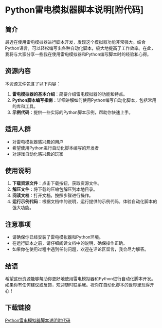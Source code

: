 # Python雷电模拟器脚本说明[附代码]

## 简介
最近在使用雷电模拟器进行脚本开发，发现这个模拟器功能非常强大。结合Python语言，可以轻松编写出各种自动化脚本，极大地提高了工作效率。在此，我将与大家分享一些我在使用雷电模拟器和Python编写脚本时的经验和心得。

## 资源内容
本资源文件包含了以下内容：
1. **雷电模拟器的基本介绍**：简要介绍雷电模拟器的功能和特点。
2. **Python脚本编写指南**：详细讲解如何使用Python编写自动化脚本，包括常用的库和工具。
3. **示例代码**：提供一些实际的Python脚本示例，帮助你快速上手。

## 适用人群
- 对雷电模拟器感兴趣的用户
- 希望使用Python进行自动化脚本编写的开发者
- 对游戏自动化感兴趣的玩家

## 使用说明
1. **下载资源文件**：点击下载按钮，获取资源文件。
2. **解压文件**：将下载的压缩包解压到本地目录。
3. **阅读文档**：打开文档，按照步骤进行操作。
4. **运行示例代码**：根据文档中的说明，运行提供的示例代码，体验自动化脚本的强大功能。

## 注意事项
- 请确保你已经安装了雷电模拟器和Python环境。
- 在运行脚本之前，请仔细阅读文档中的说明，确保操作正确。
- 如果你在使用过程中遇到任何问题，欢迎在评论区留言，我会尽力解答。

## 结语
希望这份资源能够帮助你更好地使用雷电模拟器和Python进行自动化脚本开发。如果你有任何建议或反馈，欢迎随时联系我。祝你在自动化脚本的世界里玩得开心！

## 下载链接

[Python雷电模拟器脚本说明附代码](https://pan.quark.cn/s/684eb3faae0f)